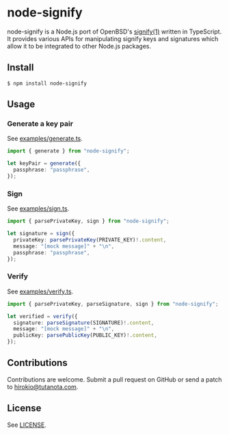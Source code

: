 # node-signify

node-signify is a Node.js port of OpenBSD's
[signify(1)](https://man.openbsd.org/signify) written in TypeScript. It
provides various APIs for manipulating signify keys and signatures which allow
it to be integrated to other Node.js packages.

## Install

```
$ npm install node-signify
```

## Usage

### Generate a key pair

See [examples/generate.ts](examples/generate.ts).

```ts
import { generate } from "node-signify";

let keyPair = generate({
  passphrase: "passphrase",
});
```

### Sign

See [examples/sign.ts](examples/sign.ts).

```ts
import { parsePrivateKey, sign } from "node-signify";

let signature = sign({
  privateKey: parsePrivateKey(PRIVATE_KEY)!.content,
  message: "[mock message]" + "\n",
  passphrase: "passphrase",
});
```

### Verify

See [examples/verify.ts](examples/verify.ts).

```ts
import { parsePrivateKey, parseSignature, sign } from "node-signify";

let verified = verify({
  signature: parseSignature(SIGNATURE)!.content,
  message: "[mock message]" + "\n",
  publicKey: parsePublicKey(PUBLIC_KEY)!.content,
});
```

## Contributions

Contributions are welcome. Submit a pull request on GitHub or send a patch to
hirokio@tutanota.com.

## License

See [LICENSE](LICENSE).
